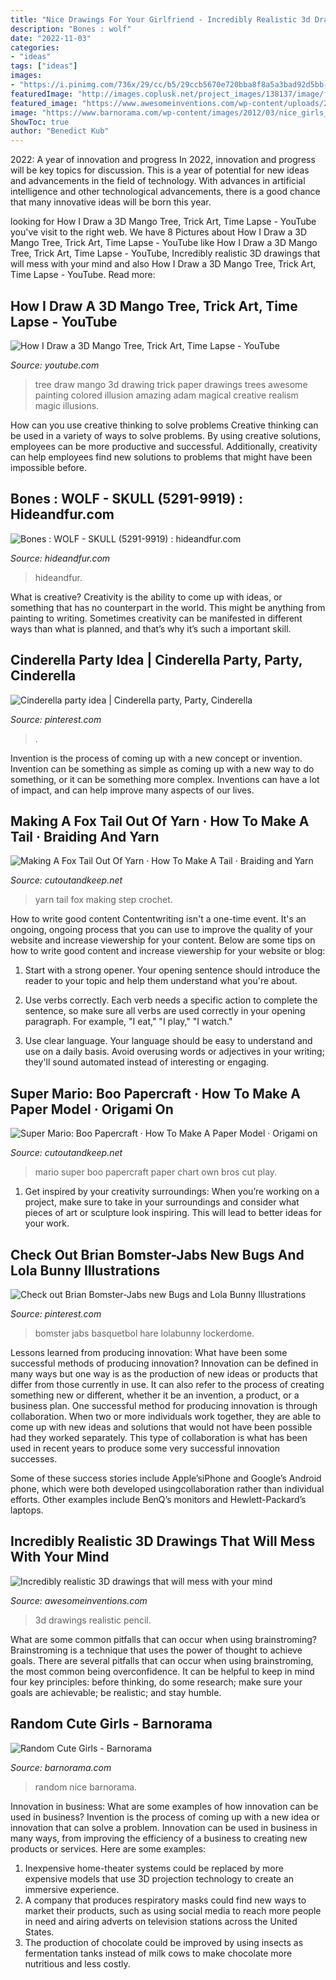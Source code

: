 ```yaml
---
title: "Nice Drawings For Your Girlfriend - Incredibly Realistic 3d Drawings That Will Mess With Your Mind"
description: "Bones : wolf"
date: "2022-11-03"
categories:
- "ideas"
tags: ["ideas"]
images:
- "https://i.pinimg.com/736x/29/cc/b5/29ccb5670e720bba8f8a5a3bad92d5bb--cinderella-party.jpg"
featuredImage: "http://images.coplusk.net/project_images/138137/image/full_Picture_65.jpg"
featured_image: "https://www.awesomeinventions.com/wp-content/uploads/2014/10/3d-pencil-drawings-23.jpg"
image: "https://www.barnorama.com/wp-content/images/2012/03/nice_girls_5/38-nice_girls_5.jpg"
ShowToc: true
author: "Benedict Kub"
---
```



2022: A year of innovation and progress
In 2022, innovation and progress will be key topics for discussion. This is a year of potential for new ideas and advancements in the field of technology. With advances in artificial intelligence and other technological advancements, there is a good chance that many innovative ideas will be born this year.

	

		
looking for How I Draw a 3D Mango Tree, Trick Art, Time Lapse - YouTube you've visit to the right web. We have 8 Pictures about How I Draw a 3D Mango Tree, Trick Art, Time Lapse - YouTube like How I Draw a 3D Mango Tree, Trick Art, Time Lapse - YouTube, Incredibly realistic 3D drawings that will mess with your mind and also How I Draw a 3D Mango Tree, Trick Art, Time Lapse - YouTube. Read more:
		
    
## How I Draw A 3D Mango Tree, Trick Art, Time Lapse - YouTube

<img loading=lazy src="http://i1.ytimg.com/vi/t6hKtvnYWRU/maxresdefault.jpg" onerror="this.onerror=null;this.src='https://tse4.mm.bing.net/th?id=OIP.HzEUx9IQ9XdvkO95tgnCHAHaEK&amp;pid=15.1';" alt="How I Draw a 3D Mango Tree, Trick Art, Time Lapse - YouTube">

_Source: youtube.com_

>tree draw mango 3d drawing trick paper drawings trees awesome painting colored illusion amazing adam magical creative realism magic illusions. 

	

How can you use creative thinking to solve problems
Creative thinking can be used in a variety of ways to solve problems. By using creative solutions, employees can be more productive and successful. Additionally, creativity can help employees find new solutions to problems that might have been impossible before.

    
## Bones : WOLF - SKULL (5291-9919) : Hideandfur.com

<img loading=lazy src="https://images.hideandfur.com/inventory/52919919c.jpg" onerror="this.onerror=null;this.src='https://tse2.mm.bing.net/th?id=OIP.P8zo7m84PQyxxBx8Ywfd1AHaJ4&amp;pid=15.1';" alt="Bones : WOLF - SKULL (5291-9919) : hideandfur.com">

_Source: hideandfur.com_

>hideandfur. 

	

What is creative?
Creativity is the ability to come up with ideas, or something that has no counterpart in the world. This might be anything from painting to writing. Sometimes creativity can be manifested in different ways than what is planned, and that’s why it’s such a important skill.

    
## Cinderella Party Idea | Cinderella Party, Party, Cinderella

<img loading=lazy src="https://i.pinimg.com/736x/29/cc/b5/29ccb5670e720bba8f8a5a3bad92d5bb--cinderella-party.jpg" onerror="this.onerror=null;this.src='https://tse2.mm.bing.net/th?id=OIP.9GxRwUJN6jgIcrh9xLs6DQHaNK&amp;pid=15.1';" alt="Cinderella party idea | Cinderella party, Party, Cinderella">

_Source: pinterest.com_

>. 

	

Invention is the process of coming up with a new concept or invention. Invention can be something as simple as coming up with a new way to do something, or it can be something more complex. Inventions can have a lot of impact, and can help improve many aspects of our lives.

    
## Making A Fox Tail Out Of Yarn · How To Make A Tail · Braiding And Yarn

<img loading=lazy src="http://images.coplusk.net/project_images/138137/image/full_Picture_65.jpg" onerror="this.onerror=null;this.src='https://tse4.mm.bing.net/th?id=OIP.kGNrdBEsbnBox7VDZpecEgHaEK&amp;pid=15.1';" alt="Making A Fox Tail Out Of Yarn · How To Make A Tail · Braiding and Yarn">

_Source: cutoutandkeep.net_

>yarn tail fox making step crochet. 

	

How to write good content
Contentwriting isn't a one-time event. It's an ongoing, ongoing process that you can use to improve the quality of your website and increase viewership for your content. Below are some tips on how to write good content and increase viewership for your website or blog: 
1) Start with a strong opener. Your opening sentence should introduce the reader to your topic and help them understand what you're about. 

2) Use verbs correctly. Each verb needs a specific action to complete the sentence, so make sure all verbs are used correctly in your opening paragraph. For example, "I eat," "I play," "I watch." 

3) Use clear language. Your language should be easy to understand and use on a daily basis. Avoid overusing words or adjectives in your writing; they'll sound automated instead of interesting or engaging.

    
## Super Mario: Boo Papercraft · How To Make A Paper Model · Origami On

<img loading=lazy src="http://images.coplusk.net/project_images/93985/image/full_buuu_1307961412.jpg" onerror="this.onerror=null;this.src='https://tse1.mm.bing.net/th?id=OIP.BBjinBitKH0hFB8rJ_zukAHaFj&amp;pid=15.1';" alt="Super Mario: Boo Papercraft · How To Make A Paper Model · Origami on">

_Source: cutoutandkeep.net_

>mario super boo papercraft paper chart own bros cut play. 

	

1. Get inspired by your creativity surroundings: When you’re working on a project, make sure to take in your surroundings and consider what pieces of art or sculpture look inspiring. This will lead to better ideas for your work.

    
## Check Out Brian Bomster-Jabs New Bugs And Lola Bunny Illustrations

<img loading=lazy src="https://i.pinimg.com/736x/ec/28/f7/ec28f72ede4501fae87ce899b091c3e2--sneaker-art-dope-art.jpg" onerror="this.onerror=null;this.src='https://tse2.mm.bing.net/th?id=OIP.Keh4huPnEGzust1yIa_cfgHaK0&amp;pid=15.1';" alt="Check out Brian Bomster-Jabs new Bugs and Lola Bunny Illustrations">

_Source: pinterest.com_

>bomster jabs basquetbol hare lolabunny lockerdome. 

	

Lessons learned from producing innovation: What have been some successful methods of producing innovation?
Innovation can be defined in many ways but one way is as the production of new ideas or products that differ from those currently in use. It can also refer to the process of creating something new or different, whether it be an invention, a product, or a business plan.
One successful method for producing innovation is through collaboration. When two or more individuals work together, they are able to come up with new ideas and solutions that would not have been possible had they worked separately. This type of collaboration is what has been used in recent years to produce some very successful innovation successes.

Some of these success stories include Apple’siPhone and Google’s Android phone, which were both developed usingcollaboration rather than individual efforts. Other examples include BenQ’s monitors and Hewlett-Packard’s laptops.

    
## Incredibly Realistic 3D Drawings That Will Mess With Your Mind

<img loading=lazy src="https://www.awesomeinventions.com/wp-content/uploads/2014/10/3d-pencil-drawings-23.jpg" onerror="this.onerror=null;this.src='https://tse1.mm.bing.net/th?id=OIP.zDen9jHttfMsv3YJWyy-IgHaJ3&amp;pid=15.1';" alt="Incredibly realistic 3D drawings that will mess with your mind">

_Source: awesomeinventions.com_

>3d drawings realistic pencil. 

	

What are some common pitfalls that can occur when using brainstroming?
Brainstroming is a technique that uses the power of thought to achieve goals. There are several pitfalls that can occur when using brainstroming, the most common being overconfidence. It can be helpful to keep in mind four key principles: before thinking, do some research; make sure your goals are achievable; be realistic; and stay humble.

    
## Random Cute Girls - Barnorama

<img loading=lazy src="https://www.barnorama.com/wp-content/images/2012/03/nice_girls_5/38-nice_girls_5.jpg" onerror="this.onerror=null;this.src='https://tse1.mm.bing.net/th?id=OIP.ufM1FxQrLmX-VCzW-fwl7AHaJ4&amp;pid=15.1';" alt="Random Cute Girls - Barnorama">

_Source: barnorama.com_

>random nice barnorama. 

	

Innovation in business: What are some examples of how innovation can be used in business?
Invention is the process of coming up with a new idea or innovation that can solve a problem. Innovation can be used in business in many ways, from improving the efficiency of a business to creating new products or services. Here are some examples: 
1. Inexpensive home-theater systems could be replaced by more expensive models that use 3D projection technology to create an immersive experience. 
2. A company that produces respiratory masks could find new ways to market their products, such as using social media to reach more people in need and airing adverts on television stations across the United States. 
3. The production of chocolate could be improved by using insects as fermentation tanks instead of milk cows to make chocolate more nutritious and less costly. 

